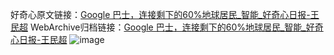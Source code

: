 好奇心原文链接：[Google 巴士，连接剩下的60%地球居民_智能_好奇心日报-王民超](https://www.qdaily.com/articles/6118.html)
WebArchive归档链接：[Google 巴士，连接剩下的60%地球居民_智能_好奇心日报-王民超](http://web.archive.org/web/20190623165947/https://www.qdaily.com/articles/6118.html)
![image](http://ww3.sinaimg.cn/large/007d5XDply1g3w9koglizj30u03131kx)